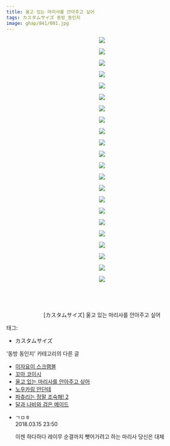 ```yaml
---
title: 울고 있는 마리사를 안아주고 싶어
tags: カスタムサイズ 동방_동인지
image: ghap/841/001.jpg
---
```

<div class="article">
<p style="text-align: center; clear: none; float: none;"><img src="{{ site.nasurl }}/ghap/841/001.jpg"/></p>
<p style="text-align: center; clear: none; float: none;"><img src="{{ site.nasurl }}/ghap/841/002.jpg"/></p>
<p style="text-align: center; clear: none; float: none;"><img src="{{ site.nasurl }}/ghap/841/003.jpg"/></p>
<p style="text-align: center; clear: none; float: none;"><img src="{{ site.nasurl }}/ghap/841/004.jpg"/></p>
<p style="text-align: center; clear: none; float: none;"><img src="{{ site.nasurl }}/ghap/841/005.jpg"/></p>
<p style="text-align: center; clear: none; float: none;"><img src="{{ site.nasurl }}/ghap/841/006.jpg"/></p>
<p style="text-align: center; clear: none; float: none;"><img src="{{ site.nasurl }}/ghap/841/007.jpg"/></p>
<p style="text-align: center; clear: none; float: none;"><img src="{{ site.nasurl }}/ghap/841/008.jpg"/></p>
<p style="text-align: center; clear: none; float: none;"><img src="{{ site.nasurl }}/ghap/841/009.jpg"/></p>
<p style="text-align: center; clear: none; float: none;"><img src="{{ site.nasurl }}/ghap/841/010.jpg"/></p>
<p style="text-align: center; clear: none; float: none;"><img src="{{ site.nasurl }}/ghap/841/011.jpg"/></p>
<p style="text-align: center; clear: none; float: none;"><img src="{{ site.nasurl }}/ghap/841/012.jpg"/></p>
<p style="text-align: center; clear: none; float: none;"><img src="{{ site.nasurl }}/ghap/841/013.jpg"/></p>
<p style="text-align: center; clear: none; float: none;"><img src="{{ site.nasurl }}/ghap/841/014.jpg"/></p>
<p style="text-align: center; clear: none; float: none;"><img src="{{ site.nasurl }}/ghap/841/015.jpg"/></p>
<p style="text-align: center; clear: none; float: none;"><img src="{{ site.nasurl }}/ghap/841/016.jpg"/></p>
<p style="text-align: center; clear: none; float: none;"><img src="{{ site.nasurl }}/ghap/841/017.jpg"/></p>
<p style="text-align: center; clear: none; float: none;"><img src="{{ site.nasurl }}/ghap/841/018.jpg"/></p>
<p style="text-align: center; clear: none; float: none;"><img src="{{ site.nasurl }}/ghap/841/019.jpg"/></p>
<p style="text-align: center; clear: none; float: none;"><img src="{{ site.nasurl }}/ghap/841/020.jpg"/></p>
<p style="text-align: center; clear: none; float: none;"><img src="{{ site.nasurl }}/ghap/841/021.jpg"/></p>
<p style="text-align: center; clear: none; float: none;"><img src="{{ site.nasurl }}/ghap/841/022.jpg"/></p>
<p style="text-align: center; clear: none; float: none;"><br/></p>
<p style="text-align: center; clear: none; float: none;"><br/></p>
<p style="text-align: center; clear: none; float: none;">[カスタムサイズ] 울고 있는 마리사를 안아주고 싶어</p>
</div><div class="tagTrail">
<p>태그: </p>
<ul>
<li>カスタムサイズ</li>
</ul>
</div><div class="another">
<p>'동방 동인지' 카테고리의 다른 글</p>
<ul>
<li><a href="/2016-07-14-ghap_843">이자요이 스크램블</a></li>
<li><a href="/2016-07-14-ghap_842">꼬마 코이시</a></li>
<li><a href="/2016-07-14-ghap_841">울고 있는 마리사를 안아주고 싶어</a></li>
<li><a href="/2016-07-14-ghap_840">노우카링 안단테</a></li>
<li><a href="/2016-07-13-ghap_839">파츄리는 정말 조숙해! 2</a></li>
<li><a href="/2016-07-13-ghap_838">달과 나비와 검은 메이드</a></li>
</ul>
</div><div class="cb_module cb_fluid">
<div class="cb_wrt cb_profile">
<div class="comment">
<ul>
<li class="cb_thumb_off" id="comment15219993">
<div class="cb_comment_area">
<div class="cb_info_area">
<div class="cb_section">
<span class="cb_nick_name">ㄱㅁㅎ</span>
</div>
<div class="cb_section">
<span class="cb_date">2018.03.15 23:50 </span>
</div>
</div>
<div class="cb_dsc_comment">
<p class="cb_dsc">
											이젠 하다하다 레이무 순결까지 뺏어가려고 하는 마리사 당신은 대체
										</p>
</div>
</div></li>
</ul>
</div>
</div><!-- commentList close -->
</div>